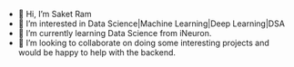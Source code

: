 - 👋 Hi, I’m Saket Ram 
- 👀 I’m interested in Data Science|Machine Learning|Deep Learning|DSA
- 🌱 I’m currently learning Data Science from iNeuron. 
- 💞️ I’m looking to collaborate on doing some interesting projects and would be happy to help with the backend.

<!---
Aspher979/Aspher979 is a ✨ unique ✨ repository because its `README.md` (this file) appears on your GitHub profile.
You can click the Preview link to take a look at your changes.
--->
